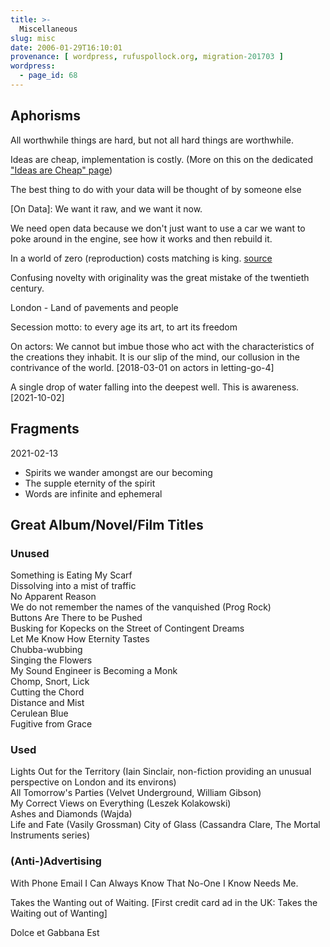 ```yaml
---
title: >-
  Miscellaneous
slug: misc
date: 2006-01-29T16:10:01
provenance: [ wordpress, rufuspollock.org, migration-201703 ]
wordpress:
  - page_id: 68
---
```


## Aphorisms

All worthwhile things are hard, but not all hard things are worthwhile.

Ideas are cheap, implementation is costly. (More on this on the dedicated ["Ideas are Cheap" page](/ideas-are-cheap/))

The best thing to do with your data will be thought of by someone else

[On Data]: We want it raw, and we want it now.

We need open data because we don't just want to use a car we want to poke around in the engine, see how it works and then rebuild it.

In a world of zero (reproduction) costs matching is king. [source](http://assets.okfn.org/files/talks/global_interoperability_linked_data_dpla_20110516/index.html)

Confusing novelty with originality was the great mistake of the twentieth century.

London - Land of pavements and people 

Secession motto: to every age its art, to art its freedom

On actors: We cannot but imbue those who act with the characteristics of the creations they inhabit. It is our slip of the mind, our collusion in the contrivance of the world. [2018-03-01 on actors in letting-go-4]

A single drop of water falling into the deepest well. This is awareness. [2021-10-02]

## Fragments

2021-02-13

* Spirits we wander amongst are our becoming
* The supple eternity of the spirit
* Words are infinite and ephemeral


## Great Album/Novel/Film Titles

### Unused

Something is Eating My Scarf  
Dissolving into a mist of traffic  
No Apparent Reason  
We do not remember the names of the vanquished (Prog Rock)  
Buttons Are There to be Pushed  
Busking for Kopecks on the Street of Contingent Dreams  
Let Me Know How Eternity Tastes  
Chubba-wubbing  
Singing the Flowers  
My Sound Engineer is Becoming a Monk  
Chomp, Snort, Lick  
Cutting the Chord  
Distance and Mist  
Cerulean Blue  
Fugitive from Grace   

### Used

Lights Out for the Territory (Iain Sinclair, non-fiction providing an unusual perspective on London and its environs)  
All Tomorrow's Parties (Velvet Underground, William Gibson)  
My Correct Views on Everything (Leszek Kolakowski)  
Ashes and Diamonds (Wajda)  
Life and Fate (Vasily Grossman)
City of Glass (Cassandra Clare, The Mortal Instruments series)

### (Anti-)Advertising

With Phone Email I Can Always Know That No-One I Know Needs Me.

Takes the Wanting out of Waiting. [First credit card ad in the UK: Takes the Waiting out of Wanting]

Dolce et Gabbana Est

